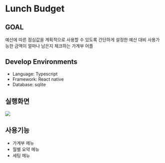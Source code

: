 # Lunch Budget
## GOAL
예산에 따른 점심값을 계획적으로 사용할 수 있도록 간단하게 설정한 예산 대비 사용가능한 금액이 얼마나 남은지 체크하는 가계부 어플

## Develop Environments
* Language: Typescript
* Framework: React native
* Database: sqlite

## 실행화면
<img src={https://user-images.githubusercontent.com/53938072/201223267-6e00133f-9140-4aa4-a6cb-2880d0103f1a.gif} />


## 사용기능
* 가계부 메뉴
* 월별 요약 메뉴
* 세팅 메뉴